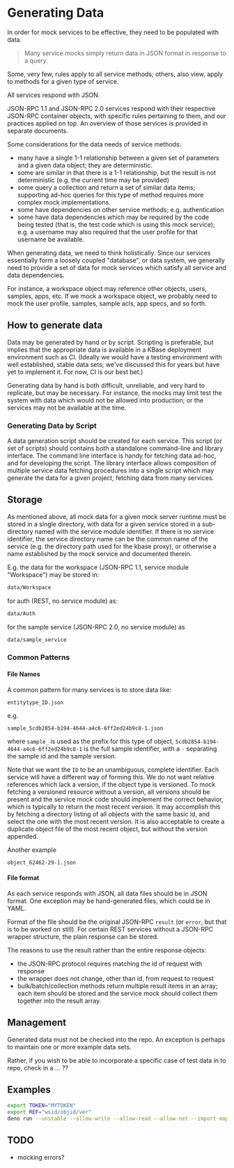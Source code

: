 # Generating Data

In order for mock services to be effective, they need to be populated with data. 

> Many service mocks simply return data in JSON format in response to a query.

Some, very few, rules apply to all service methods; others, also view, apply to methods for a given type of service.

All services respond with JSON.

JSON-RPC 1.1 and JSON-RPC 2.0 services respond with their respective JSON-RPC container objects, with specific rules pertaining to them, and our practices applied on top. An overview of those services is provided in separate documents.

Some considerations for the data needs of service methods:

- many have a single 1-1 relationship between a given set of parameters and a given data object; they are deterministic.
- some are similar in that there is a 1-1 relationship, but the result is not deterministic (e.g. the current time may be provided)
- some query a collection and return a set of similar data items; supporting ad-hoc queries for this type of method requires more complex mock implementations.
- some have dependencies on other service methods; e.g. authentication
- some have data dependencies which may be required by the code being tested (that is, the test code which is using this mock service); e.g. a username may also required that the user profile for that username be available.

When generating data, we need to think holistically. Since our services essentially form a loosely coupled "database", or data system, we
generally need to provide a set of data for mock services which satisfy all service and data dependencies.

For instance, a workspace object may reference other objects, users, samples, apps, etc. If we mock a workspace object,
we probably need to mock the user profile, samples, sample acls, app specs, and so forth.

## How to generate data

Data may be generated by hand or by script. Scripting is preferable, but implies that the appropriate data is available in a KBase deployment environment such as CI. (Ideally we would have a testing environment with well established, stable data sets; we've discussed this for years but have yet to implement it. For now, CI is our best bet.)

Generating data by hand is both difficult, unreliable, and very hard to replicate, but may be necessary. For instance, the mocks may limit test the system with data which would not be allowed into production; or the services may not be available at the time.

### Generating Data by Script

A data generation script should be created for each service. This script (or set of scripts) should contains both a standalone command-line and library interface. The command line interface is handy for fetching data ad-hoc, and for developing the script. The library interface allows composition of multiple service data fetching procedures into a single script which may generate the data for a given project, fetching data from many services.

## Storage

As mentioned above, all mock data for a given mock server runtime must be stored in a single directory, with data for a given service stored in a sub-directory named with the service module identifier. If there is no service identifier, the service directory name can be the common name of the service (e.g. the directory path used for the kbase proxy), or otherwise a name established by the mock service and documented therein.

E.g. the data for the workspace (JSON-RPC 1.1, service module "Workspace") may be stored in:

```bash
data/Workspace
```

for auth (REST, no service module) as:

```bash
data/Auth
```

for the sample service (JSON-RPC 2.0, no service module) as

```bash
data/sample_service
```

### Common Patterns

#### File Names

A common pattern for many services is to store data like:

```text
entitytype_ID.json
```

e.g.

```text
sample_5cdb2854-b194-4644-a4c6-6ff2ed24b9c8-1.json
```

where `sample_` is used as the prefix for this type of object, `5cdb2854-b194-4644-a4c6-6ff2ed24b9c8-1` is the full
sample identifier, with a `-` separating the sample id and the sample version.

Note that we want the `ID` to be an unambiguous, complete identifier. Each service will have a different way of forming
this. We do not want relative references which lack a version, if the object type is versioned. To mock fetching a
versioned resource without a version, all versions should be present and the service mock code should implement
the correct behavior, which is typically to return the most recent version. It may accomplish this by fetching a directory listing of all objects with the same basic id, and select the one with the most recent version. It is also acceptable to create a duplicate object file of the most recent object, but without the version appended.

Another example

```text
object_62462-29-1.json
```

#### File format

As each service responds with JSON, all data files should be in JSON format. One exception may be hand-generated files, which could be in YAML.

Format of the file should be the original JSON-RPC `result` (or `error`, but that is to be worked on still). For certain
REST services without a JSON-RPC wrapper structure, the plain response can be stored.

The reasons to use the result rather than the entire response objects:

- the JSON-RPC protocol requires matching the id of request with response
- the wrapper does not change, other than id, from request to request
- bulk/batch/collection methods return multiple result items in an array; each item should be stored and the service
  mock should collect them together into the result array.

## Management

Generated data must not be checked into the repo. An exception is perhaps to maintain one or more example data sets.

Rather, if you wish to be able to incorporate a specific case of test data in to repo, check in a ... ??

## Examples

```bash
export TOKEN="MYTOKEN"
export REF="wsid/objid/ver"
deno run --unstable --allow-write --allow-read --allow-net --import-map=import_map.jsonsrc/cli/fetchSampleSet.ts --ref "$REF" --token "$TOKEN" --dest out

```

## TODO

- mocking errors?
